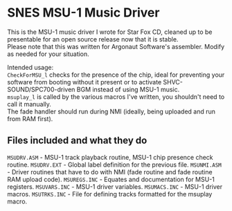 SNES MSU-1 Music Driver
=======================

This is the MSU-1 music driver I wrote for Star Fox CD, cleaned up to be presentable for an open source release now that it is stable.  
Please note that this was written for Argonaut Software's assembler. Modify as needed for your situation.  

Intended usage:  
``CheckForMSU_l`` checks for the presence of the chip, ideal for preventing your software from booting without it present or to activate SHVC-SOUND/SPC700-driven BGM instead of using MSU-1 music.  
``msuplay_l`` is called by the various macros I've written, you shouldn't need to call it manually.  
The fade handler should run during NMI (ideally, being uploaded and run from RAM first).  

## Files included and what they do
``MSUDRV.ASM`` - MSU-1 track playback routine, MSU-1 chip presence check routine.
``MSUDRV.EXT`` - Global label definition for the previous file.
``MSUNMI.ASM`` - Driver routines that have to do with NMI (fade routine and fade routine RAM upload code).
``MSUREGS.INC`` - Equates and documentation for MSU-1 registers.
``MSUVARS.INC`` - MSU-1 driver variables.
``MSUMACS.INC`` - MSU-1 driver macros.
``MSUTRKS.INC`` - File for defining tracks formatted for the msuplay macro.